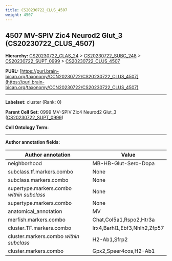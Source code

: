 ```yaml
---
title: CS20230722_CLUS_4507
weight: 4507
---
```

## 4507 MV-SPIV Zic4 Neurod2 Glut_3 (CS20230722_CLUS_4507)
<b>Hierarchy: </b>
[CS20230722_CLAS_24](../CS20230722_CLAS_24) >
[CS20230722_SUBC_248](../CS20230722_SUBC_248) >
[CS20230722_SUPT_0999](../CS20230722_SUPT_0999) >
[CS20230722_CLUS_4507](../CS20230722_CLUS_4507)

**PURL:** [https://purl.brain-bican.org/taxonomy/CCN20230722/CS20230722_CLUS_4507](https://purl.brain-bican.org/taxonomy/CCN20230722/CS20230722_CLUS_4507)

---


**Labelset:** cluster (Rank: 0)

**Parent Cell Set:** 0999 MV-SPIV Zic4 Neurod2 Glut_3 ([CS20230722_SUPT_0999](../CS20230722_SUPT_0999))



**Cell Ontology Term:** 

[MARKER GENES.]: #


---

[TRANSFERRED ANNOTATIONS.]: #


[AUTHOR ANNOTATION FIELDS.]: #


**Author annotation fields:**

| Author annotation | Value |
|-------------------|-------|
|neighborhood|MB-HB-Glut-Sero-Dopa|
|subclass.tf.markers.combo|None|
|subclass.markers.combo|None|
|supertype.markers.combo _within subclass_|None|
|supertype.markers.combo|None|
|anatomical_annotation|MV|
|merfish.markers.combo|Chat,Col5a1,Rspo2,Htr3a|
|cluster.TF.markers.combo|Irx4,Barhl1,Ebf3,Nhlh2,Zfp57|
|cluster.markers.combo _within subclass_|H2-Ab1,Sfrp2|
|cluster.markers.combo|Gpx2,Speer4cos,H2-Ab1|
